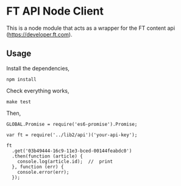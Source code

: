 # FT API Node Client

This is a node module that acts as a wrapper for the FT content api (<https://developer.ft.com>).

## Usage

Install the dependencies,

    npm install

Check everything works,

    make test

Then,

    GLOBAL.Promise = require('es6-promise').Promise;

    var ft = require('../lib2/api')('your-api-key');

    ft
      .get('03b49444-16c9-11e3-bced-00144feabdc0')
      .then(function (article) {
        console.log(article.id);  //  print 
      }, function (err) {
        console.error(err);
      });
